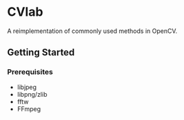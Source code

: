 CVlab
====

A reimplementation of commonly used methods in OpenCV.

Getting Started
----

### Prerequisites
* libjpeg
* libpng/zlib
* fftw
* FFmpeg
